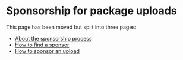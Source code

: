 # Sponsorship for package uploads

This page has been moved but split into three pages:

* [About the sponsorship process](https://canonical-ubuntu-project.readthedocs-hosted.com/how-ubuntu-is-made/processes/sponsorship/)
* [How to find a sponsor](https://canonical-ubuntu-project.readthedocs-hosted.com/contributors/find-a-sponsor/#find-a-sponsor)
* [How to sponsor an upload](https://canonical-ubuntu-project.readthedocs-hosted.com/contributors/advanced/sponsor-an-upload/#sponsor-an-upload)


